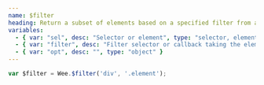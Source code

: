 ```yaml
---
name: $filter
heading: Return a subset of elements based on a specified filter from a specified element
variables:
  - { var: "sel", desc: "Selector or element", type: "selector, element", req: true }
  - { var: "filter", desc: "Filter selector or callback taking the element and index", type: "selector, callback", req: true }
  - { var: "opt", desc: "", type: "object" }
---
```


```javascript
var $filter = Wee.$filter('div', '.element');
```